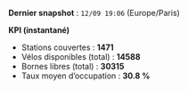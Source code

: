 **Dernier snapshot** : `12/09 19:06` (Europe/Paris)

**KPI (instantané)**

- Stations couvertes : **1471**
- Vélos disponibles (total) : **14588**
- Bornes libres (total) : **30315**
- Taux moyen d’occupation : **30.8 %**
